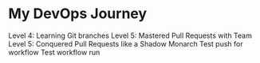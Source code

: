 # My DevOps Journey
Level 4: Learning Git branches
Level 5: Mastered Pull Requests with Team
Level 5: Conquered Pull Requests like a Shadow Monarch
Test push for workflow
Test workflow run
